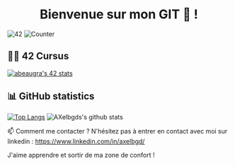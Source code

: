 <h1 align="center">Bienvenue sur mon GIT 👋 !</h1>

![42](https://badgen.net/badge/Born2Code/abeaugra/green?cache=86400&icon=https://meta.intra.42.fr/assets/42_logo-7dfc9110a5319a308863b96bda33cea995046d1731cebb735e41b16255106c12.svg)
![Counter](https://komarev.com/ghpvc/?username=papymonkey&color=green)

## 👨‍🎓 42 Cursus

<html lang="en">
  
  <head>
    <meta charset="utf-8">
    <meta name="viewport" content="width=device-width, initial-scale=1">
    <link href="https://cdn.jsdelivr.net/npm/bootstrap@5.1.0/dist/css/bootstrap.min.css" rel="stylesheet" integrity="sha384-KyZXEAg3QhqLMpG8r+8fhAXLRk2vvoC2f3B09zVXn8CA5QIVfZOJ3BCsw2P0p/We" crossorigin="anonymous">
  </head>

<div class="container">
    <div class="row">
      <div class="col">
          <a href="https://profile.intra.42.fr/users/abeaugra">
            <img src="https://badge42.vercel.app/api/v2/cl1yxc14p006909magcp8ojlw/stats?cursusId=21&coalitionId=116" alt="abeaugra's 42 stats" />
          </a>
      </div>
    </div>
</div>

</html>

## 📊 GitHub statistics

[![Top Langs](https://github-readme-stats.vercel.app/api/top-langs/?username=axelbgds)](https://github.com/anuraghazra/github-readme-stats)
![AXelbgds's github stats](https://github-readme-stats.vercel.app/api?username=axelbgds&show_icons=true)


📫 Comment me contacter ?
N'hésitez pas à entrer en contact avec moi sur linkedin : https://www.linkedin.com/in/axelbgd/

J'aime apprendre et sortir de ma zone de confort !
